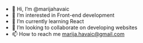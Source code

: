 - 👋 Hi, I’m @marijahavaic
- 👀 I’m interested in Front-end development
- 🌱 I’m currently learning React
- 💞️ I’m looking to collaborate on developing websites
- 📫 How to reach me marija.havaic@gmail.com

<!---
marijahavaic/marijahavaic is a ✨ special ✨ repository because its `README.md` (this file) appears on your GitHub profile.
You can click the Preview link to take a look at your changes.
--->
